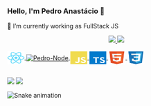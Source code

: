 ### Hello, I'm Pedro Anastácio 👋

🔭 I’m currently working as FullStack JS 

<div align="center">
  <a href="https://github.com/pedroanastacio">
  <img height="180em" src="https://github-readme-stats.vercel.app/api?username=pedroanastacio&show_icons=true&theme=dark&include_all_commits=true&count_private=true&border_color=00C781&icon_color=00C781&border_radius=0&title_color=00C781&text_color=c9c9c9"/>
  <img height="180em" src="https://github-readme-stats.vercel.app/api/top-langs/?username=pedroanastacio&layout=compact&langs_count=7&theme=dark&border_color=00C781&border_radius=0&title_color=00C781&text_color=c9c9c9""/>
</div>
<div style="display: inline_block"><br>
    <img align="center" alt="Pedro-React" height="30" width="40" src="https://raw.githubusercontent.com/devicons/devicon/master/icons/react/react-original.svg">
    <img align="center" alt="Pedro-Node" height="30" width="40" src="https://cdn.jsdelivr.net/gh/devicons/devicon/icons/nodejs/nodejs-original.svg">
  <img align="center" alt="Pedro-Js" height="30" width="40" src="https://raw.githubusercontent.com/devicons/devicon/master/icons/javascript/javascript-plain.svg">
  <img align="center" alt="Pedro-Ts" height="30" width="40" src="https://raw.githubusercontent.com/devicons/devicon/master/icons/typescript/typescript-plain.svg">
  <img align="center" alt="Pedro-HTML" height="30" width="40" src="https://raw.githubusercontent.com/devicons/devicon/master/icons/html5/html5-original.svg">
  <img align="center" alt="Pedro-CSS" height="30" width="40" src="https://raw.githubusercontent.com/devicons/devicon/master/icons/css3/css3-original.svg">
</div>
  
 ## 
  
  <div>
  <a href = "mailto:pedro.anastacio013@gmail.com"><img src="https://img.shields.io/badge/Gmail-D14836?style=for-the-badge&logo=gmail&logoColor=white" target="_blank"></a>
  <a href="https://www.linkedin.com/in/pedro-anast%C3%A1cio-69559a222/" target="_blank"><img src="https://img.shields.io/badge/-LinkedIn-%230077B5?style=for-the-badge&logo=linkedin&logoColor=white" target="_blank"></a> 
 
  ![Snake animation](https://github.com/pedroanastacio/pedroanastacio/blob/output/github-contribution-grid-snake.svg)
  </div>
  

